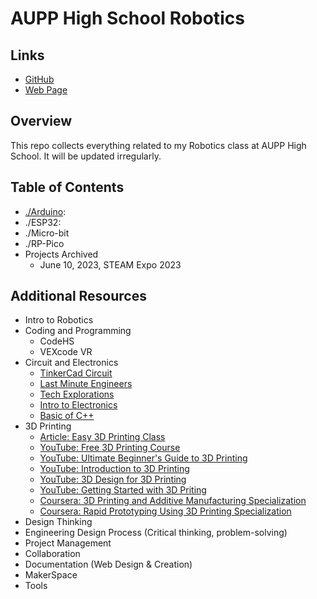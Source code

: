 # AUPP High School Robotics

## Links
* [GitHub](https://github.com/MorokotSakal/aupphs-robotics)
* [Web Page](https://morokotsakal.github.io/aupphs-robotics/)

## Overview
This repo collects everything related to my Robotics class at AUPP High School. It will be updated irregularly. 

## Table of Contents
* [./Arduino](./Arduino/README.md):
* ./ESP32: 
* ./Micro-bit
* ./RP-Pico
* Projects Archived
  * June 10, 2023, STEAM Expo 2023

## Additional Resources
* Intro to Robotics
* Coding and Programming
  * CodeHS
  * VEXcode VR
* Circuit and Electronics
  * [TinkerCad Circuit](https://www.tinkercad.com/learn/circuits)
  * [Last Minute Engineers](https://lastminuteengineers.com/electronics/arduino-projects/)
  * [Tech Explorations](https://techexplorations.com/arduino/)
  * [Intro to Electronics](https://makeabilitylab.github.io/physcomp/electronics/)
  * [Basic of C++](https://docs.m2stud.io/cs/arduino/cpp/)
* 3D Printing
  * [Article: Easy 3D Printing Class](https://www.instructables.com/Easy-3D-Printing/)
  * [YouTube: Free 3D Printing Course](https://www.youtube.com/watch?v=EABJKS19BbA)
  * [YouTube: Ultimate Beginner's Guide to 3D Printing](https://www.youtube.com/watch?v=GJ98Lydc54k)
  * [YouTube: Introduction to 3D Printing](https://youtube.com/playlist?list=PLL3HlcMqxH5LmXMFLifsk031FZhVaL5np)
  * [YouTube: 3D Design for 3D Printing](https://youtube.com/playlist?list=PLGqRUdq5ULsONnjEEPeBxxStEsobDKAtV)
  * [YouTube: Getting Started with 3D Priting](https://youtube.com/playlist?list=PLRFPlUhDTTlmu2Vi3zH-yq_qlOxiy2QWV)
  * [Coursera: 3D Printing and Additive Manufacturing Specialization](https://www.coursera.org/specializations/3d-printing-additive-manufacturing)
  * [Coursera: Rapid Prototyping Using 3D Printing Specialization](https://www.coursera.org/specializations/rapid-prototyping-using-3d-printing)
* Design Thinking
* Engineering Design Process (Critical thinking, problem-solving)
* Project Management
* Collaboration
* Documentation (Web Design & Creation)
* MakerSpace
* Tools
